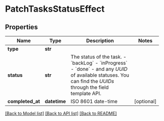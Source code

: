 # PatchTasksStatusEffect

## Properties
Name | Type | Description | Notes
------------ | ------------- | ------------- | -------------
**type** | **str** |  | 
**status** | **str** | The status of the task. - &#x60;backLog&#x60; - &#x60;inProgress&#x60; - &#x60;done&#x60; - and any *UUID* of available statuses. You can find the *UUIDs* through the field template API. | 
**completed_at** | **datetime** | ISO 8601 date-time | [optional] 

[[Back to Model list]](../README.md#documentation-for-models) [[Back to API list]](../README.md#documentation-for-api-endpoints) [[Back to README]](../README.md)


